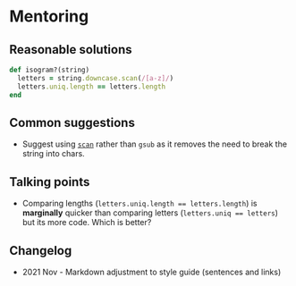 # Mentoring

## Reasonable solutions

```ruby
def isogram?(string)
  letters = string.downcase.scan(/[a-z]/)
  letters.uniq.length == letters.length
end
```

## Common suggestions

- Suggest using [`scan`][String#scan] rather than `gsub` as it removes the need to break the string into chars.

## Talking points

- Comparing lengths (`letters.uniq.length == letters.length`) is **marginally** quicker than comparing letters (`letters.uniq == letters`) but its more code.
  Which is better?

## Changelog

- 2021 Nov - Markdown adjustment to style guide (sentences and links)

[String#scan]: https://ruby-doc.org/core-2.2.0/String.html#method-i-scan
